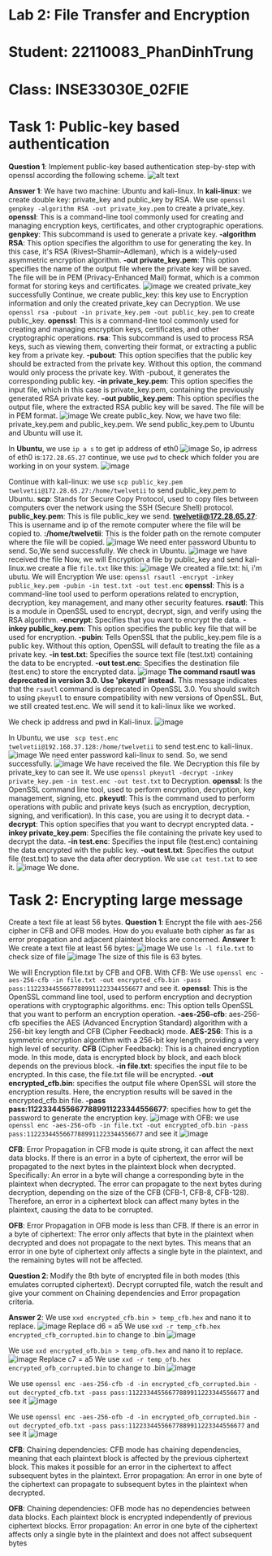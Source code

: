 # Lab 2: File Transfer and Encryption
# Student: 22110083_PhanDinhTrung
# Class: INSE33030E_02FIE

# Task 1: Public-key based authentication 
**Question 1**: 
Implement public-key based authentication step-by-step with openssl according the following scheme.
![alt text](image-1.png)

**Answer 1**:
We have two machine: Ubuntu and kali-linux.
In **kali-linux**: we create double key: private_key and public_key by RSA.
We use ``openssl genpkey -algorithm RSA -out private_key.pem`` to create a private_key.
**openssl**: This is a command-line tool commonly used for creating and managing encryption keys, certificates, and other cryptographic operations.
**genpkey**: This subcommand is used to generate a private key.
**-algorithm RSA**: This option specifies the algorithm to use for generating the key. In this case, it's RSA (Rivest–Shamir–Adleman), which is a widely-used asymmetric encryption algorithm.
**-out private_key.pem**: This option specifies the name of the output file where the private key will be saved. The file will be in PEM (Privacy-Enhanced Mail) format, which is a common format for storing keys and certificates.
![image](https://github.com/user-attachments/assets/af5a4ac2-89d5-4536-83bd-1072f7d7bb88)
we created private_key successfully
Continue, we create public_key: this key use to Encryption information and only the created private_key can Decryption.
We use ``openssl rsa -pubout -in private_key.pem -out public_key.pem`` to create public_key.
**openssl**: This is a command-line tool commonly used for creating and managing encryption keys, certificates, and other cryptographic operations.
**rsa**: This subcommand is used to process RSA keys, such as viewing them, converting their format, or extracting a public key from a private key.
**-pubout**: This option specifies that the public key should be extracted from the private key. Without this option, the command would only process the private key. With -pubout, it generates the corresponding public key.
**-in private_key.pem**: This option specifies the input file, which in this case is private_key.pem, containing the previously generated RSA private key.
**-out public_key.pem**: This option specifies the output file, where the extracted RSA public key will be saved. The file will be in PEM format.
![image](https://github.com/user-attachments/assets/aa904355-8feb-4099-9155-2033097c74db)
We create public_key. Now, we have two file: private_key.pem and public_key.pem. We send public_key.pem to Ubuntu and Ubuntu will use it.

In **Ubuntu**, we use ``ip a s`` to get ip address of eth0
![image](https://github.com/user-attachments/assets/4a2ab698-d5ff-4235-963e-eecba6d32dfa)
So, ip adrress of eth0 is:``172.28.65.27``
continue, we use ``pwd`` to check which folder you are working in on your system.
![image](https://github.com/user-attachments/assets/3b6a9726-013f-486c-b01a-43b98667a9fd)

Continue with kali-linux: we use ``scp public_key.pem twelvetii@172.28.65.27:/home/twelvetii`` to send public_key.pem to Ubuntu.
**scp**: Stands for Secure Copy Protocol, used to copy files between computers over the network using the SSH (Secure Shell) protocol.
**public_key.pem**: This is file public_key we send.
**twelvetii@172.28.65.27**: This is username and ip of the remote computer where the file will be copied to.
**:/home/twelvetii**: This is the folder path on the remote computer where the file will be copied.
![image](https://github.com/user-attachments/assets/210f1b80-10e7-498a-a581-34c0b5d17f32)
We need enter password Ubuntu to send. So,We send successfully. We check in Ubuntu.
![image](https://github.com/user-attachments/assets/b7859b39-375e-4749-86ac-05b1387e55d9)
we have received the file
Now, we will Encryption a file by public_key and send kali-linux.we create a flie ``file.txt`` like this:
![image](https://github.com/user-attachments/assets/b6dcaf0d-5c6c-428f-adfd-c47d72f53e65)
We created a file.txt: hi, i'm ubutu. We will Encryption
We use:
``openssl rsautl -encrypt -inkey public_key.pem -pubin -in test.txt -out test.enc``
**openssl**: This is a command-line tool used to perform operations related to encryption, decryption, key management, and many other security features.
**rsautl**: This is a module in OpenSSL used to encrypt, decrypt, sign, and verify using the RSA algorithm.
**-encrypt**: Specifies that you want to encrypt the data.
**-inkey public_key.pem**: This option specifies the public key file that will be used for encryption.
**-pubin**: Tells OpenSSL that the public_key.pem file is a public key. Without this option, OpenSSL will default to treating the file as a private key.
**-in test.txt**: Specifies the source text file (test.txt) containing the data to be encrypted.
**-out test.enc**: Specifies the destination file (test.enc) to store the encrypted data.
![image](https://github.com/user-attachments/assets/4dcbf406-9531-4dd7-9dd3-0815226a23a2)
**The command rsautl was deprecated in version 3.0. Use 'pkeyutl' instead.**
This message indicates that the ``rsautl`` command is deprecated in OpenSSL 3.0. You should switch to using ``pkeyutl`` to ensure compatibility with new versions of OpenSSL.
But, we still created test.enc.
We will send it to kali-linux like we worked.

We check ip address and pwd in Kali-linux.
![image](https://github.com/user-attachments/assets/6830b9f3-ca54-48e4-8698-595f0428c656)

In Ubuntu, we use `` scp test.enc twelvetii@192.168.37.128:/home/twelvetii`` to send test.enc to kali-linux.
![image](https://github.com/user-attachments/assets/497a0d86-a803-4212-acdf-f092044ea280)
We need enter password kali-linux to send. So, we send successfully.
![image](https://github.com/user-attachments/assets/e3fbf0c2-4695-4fcb-9cc6-65b30e8449a1)
We have received the file. We Decryption this file by private_key to can see it.
We use ``openssl pkeyutl -decrypt -inkey private_key.pem -in test.enc -out test.txt`` to Decryption.
**openssl**: Is the OpenSSL command line tool, used to perform encryption, decryption, key management, signing, etc.
**pkeyutl**: This is the command used to perform operations with public and private keys (such as encryption, decryption, signing, and verification).
In this case, you are using it to decrypt data.
**-decrypt**: This option specifies that you want to decrypt encrypted data.
**-inkey private_key.pem**: Specifies the file containing the private key used to decrypt the data.
**-in test.enc**: Specifies the input file (test.enc) containing the data encrypted with the public key.
**-out test.txt**: Specifies the output file (test.txt) to save the data after decryption.
We use ``cat test.txt`` to see it.
![image](https://github.com/user-attachments/assets/8a556baa-641a-4000-9f99-55467eaac91d)
We done.

# Task 2: Encrypting large message 
Create a text file at least 56 bytes.
**Question 1**:
Encrypt the file with aes-256 cipher in CFB and OFB modes. How do you evaluate both cipher as far as error propagation and adjacent plaintext blocks are concerned. 
**Answer 1**:
We create a text file at least 56 bytes:
![image](https://github.com/user-attachments/assets/c8072fdc-5de7-4e9e-b1f4-941f3f4f0492)
We use ``ls -l file.txt`` to check size of file
![image](https://github.com/user-attachments/assets/f33f435a-e884-47ed-9dc7-7699b0d08dda)
The size of this file is 63 bytes.

We will Encryption file.txt by CFB and OFB.
With CFB: We use ``openssl enc -aes-256-cfb -in file.txt -out encrypted_cfb.bin -pass pass:11223344556677889911223344556677`` and see it.
**openssl**: This is the OpenSSL command line tool, used to perform encryption and decryption operations with cryptographic algorithms.
enc: This option tells OpenSSL that you want to perform an encryption operation.
**-aes-256-cfb**: aes-256-cfb specifies the AES (Advanced Encryption Standard) algorithm with a 256-bit key length and CFB (Cipher Feedback) mode.
**AES-256**: This is a symmetric encryption algorithm with a 256-bit key length, providing a very high level of security.
**CFB** (Cipher Feedback): This is a chained encryption mode. In this mode, data is encrypted block by block, and each block depends on the previous block.
**-in file.txt**: specifies the input file to be encrypted. In this case, the file.txt file will be encrypted.
**-out encrypted_cfb.bin**: specifies the output file where OpenSSL will store the encryption results. Here, the encryption results will be saved in the encrypted_cfb.bin file.
**-pass pass:11223344556677889911223344556677**: specifies how to get the password to generate the encryption key.
![image](https://github.com/user-attachments/assets/68d7c43b-0cfd-4677-a86e-903c280196b5)
with OFB: we use ``openssl enc -aes-256-ofb -in file.txt -out encrypted_ofb.bin -pass pass:11223344556677889911223344556677`` and see it
![image](https://github.com/user-attachments/assets/2bbe466a-c46f-4460-8823-629a7712794b)

**CFB**:
Error Propagation in CFB mode is quite strong, it can affect the next data blocks. If there is an error in a byte of ciphertext, the error will be propagated to the next bytes in the plaintext block when decrypted. Specifically:
An error in a byte will change a corresponding byte in the plaintext when decrypted.
The error can propagate to the next bytes during decryption, depending on the size of the CFB (CFB-1, CFB-8, CFB-128). Therefore, an error in a ciphertext block can affect many bytes in the plaintext, causing the data to be corrupted.

**OFB**:
Error Propagation in OFB mode is less than CFB. If there is an error in a byte of ciphertext:
The error only affects that byte in the plaintext when decrypted and does not propagate to the next bytes.
This means that an error in one byte of ciphertext only affects a single byte in the plaintext, and the remaining bytes will not be affected.


**Question 2**:
Modify the 8th byte of encrypted file in both modes (this emulates corrupted ciphertext).
Decrypt corrupted file, watch the result and give your comment on Chaining dependencies and Error propagation criteria.

**Answer 2**:
We use ``xxd encrypted_cfb.bin > temp_cfb.hex`` and nano it to replace.
![image](https://github.com/user-attachments/assets/c13fa4cc-f0e9-4472-bd1e-32fc4fbb1cc4)
Replace d6 = a5
We use ``xxd -r temp_cfb.hex encrypted_cfb_corrupted.bin`` to change to .bin
![image](https://github.com/user-attachments/assets/c53aaa6a-4ddd-4290-aa6e-1f729ce783b7)

We use ``xxd encrypted_ofb.bin > temp_ofb.hex`` and nano it to replace.
![image](https://github.com/user-attachments/assets/4d5af28f-a2fd-4f76-8aeb-1c0946c3ef7b)
Replace c7 = a5
We use ``xxd -r temp_ofb.hex encrypted_ofb_corrupted.bin`` to change to .bin
![image](https://github.com/user-attachments/assets/f848415b-5e82-4801-9744-3da24cc4368d)

We use ``openssl enc -aes-256-cfb -d -in encrypted_cfb_corrupted.bin -out decrypted_cfb.txt -pass pass:11223344556677889911223344556677`` and see it
![image](https://github.com/user-attachments/assets/1c284d3e-dd4f-40f2-bf9f-1e3d7e1a0536)

We use ``openssl enc -aes-256-ofb -d -in encrypted_ofb_corrupted.bin -out decrypted_ofb.txt -pass pass:11223344556677889911223344556677`` and see it
![image](https://github.com/user-attachments/assets/7ca6596a-c21f-4591-a39d-8596856aad74)

**CFB**:
Chaining dependencies: CFB mode has chaining dependencies, meaning that each plaintext block is affected by the previous ciphertext block. This makes it possible for an error in the ciphertext to affect subsequent bytes in the plaintext.
Error propagation: An error in one byte of the ciphertext can propagate to subsequent bytes in the plaintext when decrypted.

**OFB**:
Chaining dependencies: OFB mode has no dependencies between data blocks. Each plaintext block is encrypted independently of previous ciphertext blocks.
Error propagation: An error in one byte of the ciphertext affects only a single byte in the plaintext and does not affect subsequent bytes




